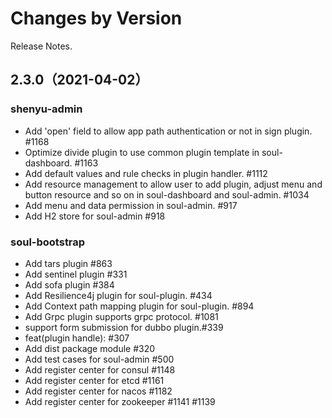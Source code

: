 Changes by Version
==================
Release Notes.

2.3.0（2021-04-02）
------------------
### shenyu-admin

* Add 'open' field  to allow app path authentication or not in sign plugin. #1168
* Optimize divide plugin to use common plugin template in soul-dashboard. #1163
* Add  default values and rule checks in plugin handler. #1112
* Add resource management to allow user to add plugin, adjust menu and button resource and so on  in  soul-dashboard and soul-admin.  #1034
* Add menu and data permission in soul-admin. #917
* Add H2 store for soul-admin #918

### soul-bootstrap

* Add tars plugin #863
* Add sentinel plugin #331
* Add sofa plugin #384
* Add Resilience4j plugin for soul-plugin. #434
* Add Context path mapping plugin for soul-plugin. #894
* Add Grpc plugin supports grpc protocol. #1081
* support form submission for dubbo plugin.#339
* feat(plugin handle): #307
* Add dist package module #320
* Add test cases for soul-admin #500
* Add register center for consul #1148
* Add register center for etcd #1161
* Add register center for nacos #1182
* Add register center for zookeeper #1141 #1139



